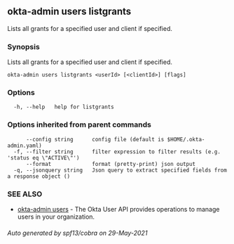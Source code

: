 ## okta-admin users listgrants

Lists all grants for a specified user and client if specified.

### Synopsis

Lists all grants for a specified user and client if specified.

```
okta-admin users listgrants <userId> [<clientId>] [flags]
```

### Options

```
  -h, --help   help for listgrants
```

### Options inherited from parent commands

```
      --config string      config file (default is $HOME/.okta-admin.yaml)
  -f, --filter string      filter expression to filter results (e.g. 'status eq \"ACTIVE\"')
      --format             format (pretty-print) json output
  -q, --jsonquery string   Json query to extract specified fields from a response object ()
```

### SEE ALSO

* [okta-admin users](okta-admin_users.md)	 - The Okta User API provides operations to manage users in your organization.

###### Auto generated by spf13/cobra on 29-May-2021
